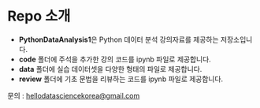 # Repo 소개

- **PythonDataAnalysis1**은 Python 데이터 분석 강의자료를 제공하는 저장소입니다.
- **code** 폴더에 주석을 추가한 강의 코드를 ipynb 파일로 제공합니다.
- **data** 폴더에 실습 데이터셋을 다양한 형태의 파일로 제공합니다.
- **review** 폴더에 기초 문법을 리뷰하는 코드를 ipynb 파일로 제공합니다.

문의 : hellodatasciencekorea@gmail.com
